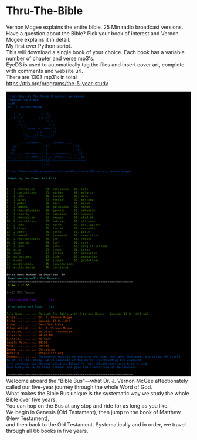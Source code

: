 # Thru-The-Bible
Vernon Mcgee explains the entire bible. 25 Min radio broadcast versions.    
Have a question about the Bible? Pick your book of interest and Vernon Mcgee explains it in detail.    
My first ever Python script.    
This will download a single book of your choice. Each book has a variable number of chapter and verse mp3's.   
EyeD3 is used to automatically tag the files and insert cover art, complete with comments and website url.    
There are 1303 mp3's in total    
https://ttb.org/programs/the-5-year-study

![ScreenShot](https://raw.githubusercontent.com/optio50/Thru-The-Bible/main/Thru-The-Bible.png?raw=true|alt=octocat)    
Welcome aboard the "Bible Bus"—what Dr. J. Vernon McGee affectionately called our five-year journey through the whole Word of God.    
What makes the Bible Bus unique is the systematic way we study the whole Bible over five years.    
You can hop on the Bus at any stop and ride for as long as you like.    
We begin in Genesis (Old Testament), then jump to the book of Matthew (New Testament),    
and then back to the Old Testament. Systematically and in order, we travel through all 66 books in five years.
